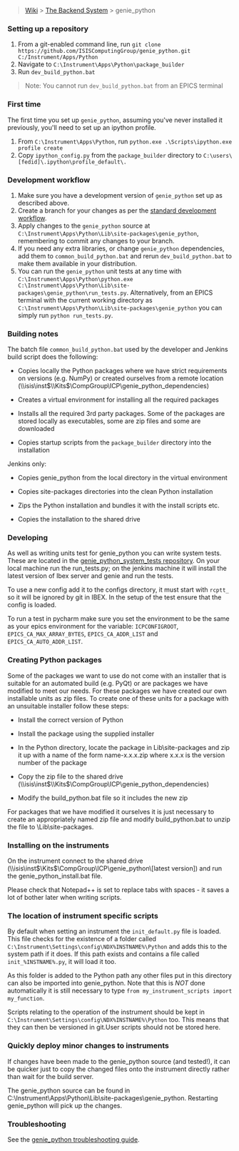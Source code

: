 > [Wiki](Home) > [The Backend System](The-Backend-System) > genie_python

### Setting up a repository

1. From a git-enabled command line, run `git clone https://github.com/ISISComputingGroup/genie_python.git C:/Instrument/Apps/Python`
1. Navigate to `C:\Instrument\Apps\Python\package_builder`
1. Run `dev_build_python.bat`

> Note: You cannot run `dev_build_python.bat` from an EPICS terminal

### First time

The first time you set up `genie_python`, assuming you've never installed it previously, you'll need to set up an ipython profile. 

1. From `C:\Instrument\Apps\Python`, run `python.exe .\Scripts\ipython.exe profile create`
1. Copy `ipython_config.py` from the `package_builder` directory to `C:\users\[fedid]\.ipython\profile_default\.`


### Development workflow

1. Make sure you have a development version of `genie_python` set up as described above.
1. Create a branch for your changes as per the [standard development workflow](https://github.com/ISISComputingGroup/ibex_developers_manual/wiki/Git-workflow).
1. Apply changes to the `genie_python` source at `C:\Instrument\Apps\Python\Lib\site-packages\genie_python`, remembering to commit any changes to your branch.
1. If you need any extra libraries, or change `genie_python` dependencies, add them to `common_build_python.bat` and rerun `dev_build_python.bat` to make them available in your distribution.
1. You can run the `genie_python` unit tests at any time with `C:\Instrument\Apps\Python\python.exe C:\Instrument\Apps\Python\Lib\site-packages\genie_python\run_tests.py`. Alternatively, from an EPICS terminal with the current working directory as `C:\Instrument\Apps\Python\Lib\site-packages\genie_python` you can simply run `python run_tests.py`.

### Building notes

The batch file `common_build_python.bat` used by the developer and Jenkins build script does the following:

* Copies locally the Python packages where we have strict requirements on versions (e.g. NumPy) or created ourselves from a remote location (\\\\isis\\inst$\\Kits$\\CompGroup\\ICP\\genie_python_dependencies)

* Creates a virtual environment for installing all the required packages

* Installs all the required 3rd party packages. Some of the packages are stored locally as executables, some are zip files and some are downloaded

* Copies startup scripts from the `package_builder` directory into the installation

Jenkins only:

* Copies genie_python from the local directory in the virtual environment

* Copies site-packages directories into the clean Python installation

* Zips the Python installation and bundles it with the install scripts etc. 

* Copies the installation to the shared drive

### Developing

As well as writing units test for genie_python you can write system tests. These are located in the [genie_python_system_tests repository]( https://github.com/ISISComputingGroup/genie_python_system_tests). On your local machine run the run_tests.py; on the jenkins machine it will install the latest version of Ibex server and genie and run the tests.

To use a new config add it to the configs directory, it must start with `rcptt_` so it will be ignored by git in IBEX. In the setup of the test ensure that the config is loaded. 

To run a test in pycharm make sure you set the environment to be the same as your epics environment for the variable: `ICPCONFIGROOT`, `EPICS_CA_MAX_ARRAY_BYTES`, `EPICS_CA_ADDR_LIST` and `EPICS_CA_AUTO_ADDR_LIST`.

### Creating Python packages

Some of the packages we want to use do not come with an installer that is suitable for an automated build (e.g. PyQt) or are packages we have modified to meet our needs.
For these packages we have created our own installable units as zip files. To create one of these units for a package with an unsuitable installer follow these steps:

* Install the correct version of Python

* Install the package using the supplied installer

* In the Python directory, locate the package in Lib\\site-packages and zip it up with a name of the form name-x.x.x.zip where x.x.x is the version number of the package

* Copy the zip file to the shared drive (\\\\isis\\inst$\\Kits$\\CompGroup\\ICP\\genie_python_dependencies)

* Modify the build_python.bat file so it includes the new zip

For packages that we have modified it ourselves it is just necessary to create an appropriately named zip file and modify build_python.bat to unzip the file to \\Lib\\site-packages.

### Installing on the instruments

On the instrument connect to the shared drive (\\\\isis\inst$\Kits$\CompGroup\ICP\genie_python\\[latest version]) and run the genie_python_install.bat file.

Please check that Notepad++ is set to replace tabs with spaces - it saves a lot of bother later when writing scripts.

### The location of instrument specific scripts

By default when setting an instrument the `init_default.py` file is loaded. This file checks for the existence of a folder called `C:\Instrument\Settings\config\NDX%INSTNAME%\Python` and adds this to the system path if it does. If this path exists and contains a file called `init_%INSTNAME%.py`, it will load it too.

As this folder is added to the Python path any other files put in this directory can also be imported into genie_python. Note that this is *NOT* done automatically it is still necessary to type `from my_instrument_scripts import my_function`.

Scripts relating to the operation of the instrument should be kept in `C:\Instrument\Settings\config\NDX%INSTNAME%\Python` too. This means that they can then be versioned in git.User scripts should not be stored here.

### Quickly deploy minor changes to instruments

If changes have been made to the genie_python source (and tested!), it can be quicker just to copy the changed files onto the instrument directly rather than wait for the build server.

The genie_python source can be found in C:\Instrument\Apps\Python\Lib\site-packages\genie_python.
Restarting genie_python will pick up the changes.

### Troubleshooting

See the [genie_python troubleshooting guide](genie_python-Troubleshooting).
